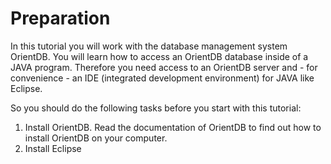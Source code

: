 # Preparation
In this tutorial you will work with the database management system OrientDB. You will learn how to access an OrientDB database inside of a JAVA program. Therefore you need access to an OrientDB server and - for convenience - an IDE (integrated development environment) for JAVA like Eclipse.

So you should do the following tasks before you start with this tutorial:
1. Install OrientDB. Read the documentation of OrientDB to find out how to install OrientDB on your computer.
2. Install Eclipse

